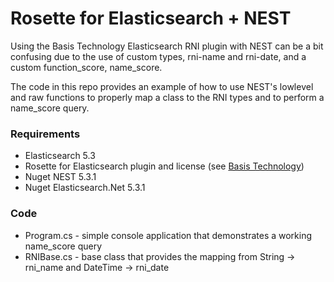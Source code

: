 # Rosette for Elasticsearch + NEST
Using the Basis Technology Elasticsearch RNI plugin with NEST can be a bit confusing due to the use of custom types, rni-name and rni-date, and a custom function_score, name_score.

The code in this repo provides an example of how to use NEST's lowlevel and raw functions to properly map a class to the RNI types and to perform a name_score query.
### Requirements
- Elasticsearch 5.3
- Rosette for Elasticsearch plugin and license (see [Basis Technology](https://www.rosette.com/elastic/))
- Nuget NEST 5.3.1
- Nuget Elasticsearch.Net 5.3.1

### Code
- Program.cs - simple console application that demonstrates a working name_score query
- RNIBase.cs - base class that provides the mapping from String -> rni_name and DateTime -> rni_date


